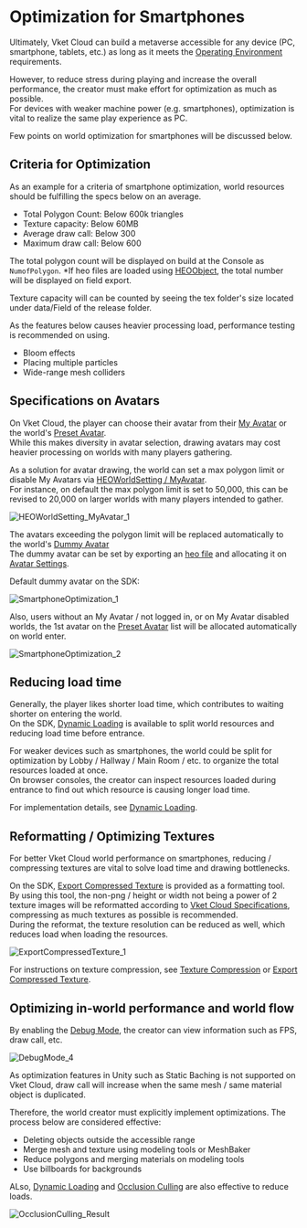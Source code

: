 # Optimization for Smartphones

Ultimately, Vket Cloud can build a metaverse accessible for any device (PC, smartphone, tablets, etc.) as long as it meets the [Operating Environment](../AboutVketCloudSDK/OperatingEnvironment.md) requirements.

However, to reduce stress during playing and increase the overall performance, the creator must make effort for optimization as much as possible.<br>
For devices with weaker machine power (e.g. smartphones), optimization is vital to realize the same play experience as PC.

Few points on world optimization for smartphones will be discussed below.

## Criteria for Optimization

As an example for a criteria of smartphone optimization, world resources should be fulfilling the specs below on an average.

- Total Polygon Count: Below 600k triangles
- Texture capacity: Below 60MB
- Average draw call: Below 300
- Maximum draw call: Below 600

The total polygon count will be displayed on build at the Console as `NumofPolygon`. *If heo files are loaded using [HEOObject](../HEOComponents/HEOObject.md), the total number will be displayed on field export.

Texture capacity will can be counted by seeing the tex folder's size located under data/Field of the release folder.

As the features below causes heavier processing load, performance testing is recommended on using.

- Bloom effects
- Placing multiple particles
- Wide-range mesh colliders

## Specifications on Avatars

On Vket Cloud, the player can choose their avatar from their [My Avatar](../AboutVketCloudSDK/SetupAvatar.md) or the world's [Preset Avatar](../WorldMakingGuide/PresetAvatar.md).<br>
While this makes diversity in avatar selection, drawing avatars may cost heavier processing on worlds with many players gathering.

As a solution for avatar drawing, the world can set a max polygon limit or disable My Avatars via [HEOWorldSetting / MyAvatar](../HEOComponents/HEOWorldSetting.md#_5). <br>
For instance, on default the max polygon limit is set to 50,000, this can be revised to 20,000 on larger worlds with many players intended to gather.

![HEOWorldSetting_MyAvatar_1](../HEOComponents/img/HEOWorldSetting_MyAvatar_1.jpg)

The avatars exceeding the polygon limit will be replaced automatically to the world's [Dummy Avatar](../HEOComponents/HEOWorldSetting.md#_4)<br>
The dummy avatar can be set by exporting an [heo file](../WorldMakingGuide/HEOExporter_Tutorial.md) and allocating it on [Avatar Settings](../HEOComponents/HEOWorldSetting.md#_4).

Default dummy avatar on the SDK:

![SmartphoneOptimization_1](img/SmartphoneOptimization_1.jpg)

Also, users without an My Avatar / not logged in, or on My Avatar disabled worlds, the 1st avatar on the [Preset Avatar](../WorldMakingGuide/PresetAvatar.md) list will be allocated automatically on world enter.<br>

![SmartphoneOptimization_2](img/SmartphoneOptimization_2.jpg)

## Reducing load time

Generally, the player likes shorter load time, which contributes to waiting shorter on entering the world.<br>
On the SDK, [Dynamic Loading](../HEOComponents/HEOField.md) is available to split world resources and reducing load time before entrance.

For weaker devices such as smartphones, the world could be split for optimization by Lobby / Hallway / Main Room / etc. to organize the total resources loaded at once.<br>
On browser consoles, the creator can inspect resources loaded during entrance to find out which resource is causing longer load time.

For implementation details, see [Dynamic Loading](../HEOComponents/HEOField.md).

## Reformatting / Optimizing Textures

For better Vket Cloud world performance on smartphones, reducing / compressing textures are vital to solve load time and drawing bottlenecks.

On the SDK, [Export Compressed Texture](../SDKTools/ExportCompressedTexture.md) is provided as a formatting tool. <br>
By using this tool, the non-png / height or width not being a power of 2 texture images will be reformatted according to [Vket Cloud Specifications](../WorldMakingGuide/UnityGuidelines.md#_2), compressing as much textures as possible is recommended.<br>
During the reformat, the texture resolution can be reduced as well, which reduces load when loading the resources.

![ExportCompressedTexture_1](../SDKTools/img/ExportCompressedTexture_1.jpg)

For instructions on texture compression, see [Texture Compression](./TextureCompression.md) or [Export Compressed Texture](../SDKTools/ExportCompressedTexture.md).

## Optimizing in-world performance and world flow

By enabling the [Debug Mode](../WorldEditingTips/DebugMode.md), the creator can view information such as FPS, draw call, etc.

![DebugMode_4](../WorldEditingTips/img/DebugMode_4.jpg)

As optimization features in Unity such as Static Baching is not supported on Vket Cloud, draw call will increase when the same mesh / same material object is duplicated.

Therefore, the world creator must explicitly implement optimizations. The process below are considered effective:

- Deleting objects outside the accessible range
- Merge mesh and texture using modeling tools or MeshBaker
- Reduce polygons and merging materials on modeling tools
- Use billboards for backgrounds

ALso, [Dynamic Loading](../HEOComponents/HEOField.md) and [Occlusion Culling](./OcclusionCulling.md) are also effective to reduce loads.

![OcclusionCulling_Result](img/OcclusionCulling_Result.gif)
